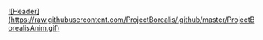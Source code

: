 [![Header] (https://raw.githubusercontent.com/ProjectBorealis/.github/master/ProjectBorealisAnim.gif)]()
